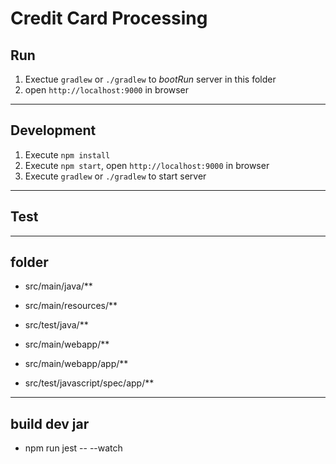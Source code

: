 # Credit Card Processing

## Run

1. Exectue `gradlew` or `./gradlew` to *bootRun* server in this folder
2. open `http://localhost:9000` in browser
---

## Development

1. Execute `npm install`
2. Execute `npm start`, open `http://localhost:9000` in browser
3. Execute  `gradlew` or `./gradlew` to start server
---

## Test


---

## folder

- src/main/java/**
- src/main/resources/**
- src/test/java/**

- src/main/webapp/**
- src/main/webapp/app/**
- src/test/javascript/spec/app/**
---

## build dev jar

- npm run jest -- --watch